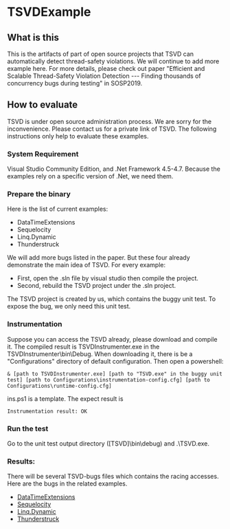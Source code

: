 # TSVDExample

## What is this
This is the artifacts of part of open source projects that TSVD can automatically detect thread-safety violations. We will continue to add more example here. For more details, please check out paper "Efficient and Scalable Thread-Safety Violation Detection --- Finding thousands of concurrency bugs during testing" in SOSP2019.

## How to evaluate
TSVD is under open source administration process. We are sorry for the inconvenience. Please contact us for a private link of TSVD. The following instructions only help to evaluate these examples.

### System Requirement
Visual Studio Community Edition, and .Net Framework 4.5-4.7. Because the examples rely on a specific version of .Net, we need them.

### Prepare the binary
Here is the list of current examples:

+ DataTimeExtensions
+ Sequelocity
+ Linq.Dynamic
+ Thunderstruck

We will add more bugs listed in the paper. But these four already demonstrate the main idea of TSVD. For every example:

+ First, open the .sln file by visual studio then compile the project.
+ Second, rebuild the TSVD project under the .sln project.

The TSVD project is created by us, which contains the buggy unit test. To expose the bug, we only need this unit test.

### Instrumentation
Suppose you can access the TSVD already, please download and compile it. The compiled result is TSVDInstrumenter.exe in the TSVDInstrumenter\bin\Debug.
When downloading it, there is be a "Configurations" directory of default configuration. Then open a powershell:

    & [path to TSVDInstrumenter.exe] [path to "TSVD.exe" in the buggy unit test] [path to Configurations\instrumentation-config.cfg] [path to Configurations\runtime-config.cfg]

ins.ps1 is a template. The expect result is

    Instrumentation result: OK

### Run the test
Go to the unit test output directory ([TSVD]\bin\debug) and .\TSVD.exe. 

### Results:
There will be several TSVD-bugs files which contains the racing accesses.
Here are the bugs in the related examples.

+ [DataTimeExtensions](https://github.com/joaomatossilva/DateTimeExtensions/pull/86)
+ [Sequelocity](https://github.com/AmbitEnergyLabs/Sequelocity.NET/pull/23)
+ [Linq.Dynamic](https://github.com/kahanu/System.Linq.Dynamic/pull/48)
+ [Thunderstruck](https://github.com/19WAS85/Thunderstruck/issues/3)

